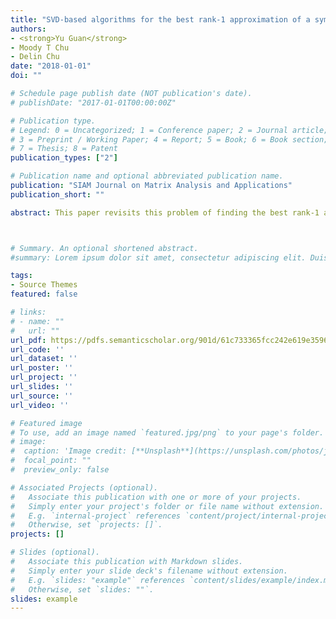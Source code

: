 ```yaml
---
title: "SVD-based algorithms for the best rank-1 approximation of a symmetric tensor"
authors:
- <strong>Yu Guan</strong>
- Moody T Chu
- Delin Chu
date: "2018-01-01"
doi: ""

# Schedule page publish date (NOT publication's date).
# publishDate: "2017-01-01T00:00:00Z"

# Publication type.
# Legend: 0 = Uncategorized; 1 = Conference paper; 2 = Journal article;
# 3 = Preprint / Working Paper; 4 = Report; 5 = Book; 6 = Book section;
# 7 = Thesis; 8 = Patent
publication_types: ["2"]

# Publication name and optional abbreviated publication name.
publication: "SIAM Journal on Matrix Analysis and Applications"
publication_short: ""

abstract: This paper revisits this problem of finding the best rank-1 approximation to a symmetric tensor and makes three contributions. First, in contrast to the many long and lingering arguments in the literature, it offers a straightforward justification that generically the best rank-1 approximation to a symmetric tensor is symmetric. Second, in contrast to the typical workhorse in the practice for the low-rank tensor approximation, namely, the alternating least squares (ALS) technique which improves one factor a time, this paper proposes three alternative algorithms, based on the singular value decomposition (SVD) that modifies two factors a time. One step of SVD-based iteration is superior to two steps of ALS iterations. Third, it is proved that not only the generalized Rayleigh quotients generated from the three SVD-based algorithms enjoy monotone convergence, but also that the iterates themselves converge.



# Summary. An optional shortened abstract.
#summary: Lorem ipsum dolor sit amet, consectetur adipiscing elit. Duis posuere #tellus ac convallis placerat. Proin tincidunt magna sed ex sollicitudin #condimentum.

tags:
- Source Themes
featured: false

# links:
# - name: ""
#   url: ""
url_pdf: https://pdfs.semanticscholar.org/901d/61c733365fcc242e619e3596f3244f3efc92.pdf
url_code: ''
url_dataset: ''
url_poster: ''
url_project: ''
url_slides: ''
url_source: ''
url_video: ''

# Featured image
# To use, add an image named `featured.jpg/png` to your page's folder. 
# image:
#  caption: 'Image credit: [**Unsplash**](https://unsplash.com/photos/jdD8gXaTZsc)'
#  focal_point: ""
#  preview_only: false

# Associated Projects (optional).
#   Associate this publication with one or more of your projects.
#   Simply enter your project's folder or file name without extension.
#   E.g. `internal-project` references `content/project/internal-project/index.md`.
#   Otherwise, set `projects: []`.
projects: []

# Slides (optional).
#   Associate this publication with Markdown slides.
#   Simply enter your slide deck's filename without extension.
#   E.g. `slides: "example"` references `content/slides/example/index.md`.
#   Otherwise, set `slides: ""`.
slides: example
---
```



